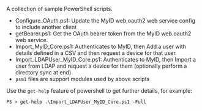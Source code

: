 A collection of sample PowerShell scripts.

- Configure_OAuth.ps1: Update the MyID web.oauth2 web service config to include another client
- getBearer.ps1: Get the OAuth bearer token from the MyID web.oauth2 web service.
- Import_MyID_Core.ps1: Authenticates to MyID, then Add a user with details defined in a CSV and then request a device for that user.
- Import_LDAPUser_MyID_Core.ps1: Authenticates to MyID, then Import a user from LDAP and request a device for them (optionally perform a directory sync at end)
- `psm1` files are support modules used by above scripts

Use the `get-help` feature of powershell to get further details, for example:

```
PS > get-help .\Import_LDAPUser_MyID_Core.ps1 -Full
```
